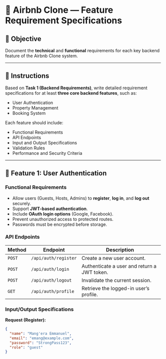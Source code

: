 # 🧩 Airbnb Clone — Feature Requirement Specifications

## 🎯 Objective

Document the **technical** and **functional** requirements for each key backend feature of the Airbnb Clone system.

---

## 📝 Instructions

Based on **Task 1 (Backend Requirements)**, write detailed requirement specifications for at least **three core backend features**, such as:

- User Authentication  
- Property Management  
- Booking System  

Each feature should include:

- Functional Requirements  
- API Endpoints  
- Input and Output Specifications  
- Validation Rules  
- Performance and Security Criteria  

---

## 🔐 Feature 1: User Authentication

### Functional Requirements

- Allow users (Guests, Hosts, Admins) to **register**, **log in**, and **log out** securely.
- Support **JWT-based authentication**.
- Include **OAuth login options** (Google, Facebook).
- Prevent unauthorized access to protected routes.
- Passwords must be encrypted before storage.

### API Endpoints

| Method | Endpoint | Description |
|--------|-----------|-------------|
| `POST` | `/api/auth/register` | Create a new user account. |
| `POST` | `/api/auth/login` | Authenticate a user and return a JWT token. |
| `POST` | `/api/auth/logout` | Invalidate the current session. |
| `GET` | `/api/auth/profile` | Retrieve the logged-in user’s profile. |

### Input/Output Specifications

**Request (Register):**

```json
{
  "name": "Mang'era Emmanuel",
  "email": "emang@example.com",
  "password": "StrongPass123",
  "role": "guest"
}
